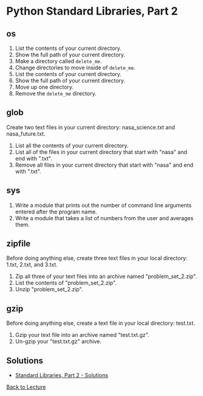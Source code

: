# Python Standard Libraries, Part 2


## os

1. List the contents of your current directory.
2. Show the full path of your current directory.
3. Make a directory called `delete_me`.
4. Change directories to move inside of `delete_me`.
5. List the contents of your current directory.
6. Show the full path of your current directory.
7. Move up one directory.
8. Remove the `delete_me` directory.

## glob

Create two text files in your current directory: nasa_science.txt and nasa_future.txt.

1. List all the contents of your current directory.
2. List all of the files in your current directory that start with "nasa" and end with ".txt".
3. Remove all files in your current directory that start with "nasa" and end with ".txt".

## sys

1. Write a module that prints out the number of command line arguments entered after the program name.
2. Write a module that takes a list of numbers from the user and averages them.

## zipfile

Before doing anything else, create three text files in your local directory: 1.txt, 2.txt, and 3.txt.

1. Zip all three of your text files into an archive named "problem_set_2.zip".
2. List the contents of "problem_set_2.zip".
3. Unzip "problem_set_2.zip".

## gzip

Before doing anything else, create a text file in your local directory: test.txt.

1. Gzip your text file into an archive named "test.txt.gz".
2. Un-gzip your "test.txt.gz" archive.

## Solutions

 * [Standard Libraries, Part 2 - Solutions](problem_set_2_solutions.md)

[Back to Lecture](lecture_09.5.md)

